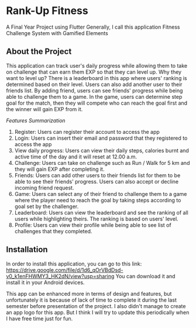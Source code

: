 # Rank-Up Fitness

A Final Year Project using Flutter
Generally, I call this application Fitness Challenge System with Gamified Elements

## About the Project

This application can track user's daily progress while allowing them to take on challenge that can earn them EXP so that they can level up.
Why they want to level up? There is a leaderboard in this app where users' ranking is determined based on their level.
Users can also add another user to their friends list. By adding friend, users can see friends' progress while being able to challenge them to a game.
In the game, users can determine step goal for the match, then they will compete who can reach the goal first and the winner will gain EXP from it.

*Features Summarization*
1. Register: Users can register their account to access the app
2. Login: Users can insert their email and password that they registered to access the app
3. View daily progress: Users can view their daily steps, calories burnt and active time of the day and it will reset at 12.00 a.m.
4. Challenge: Users can take on challenge such as Run / Walk for 5 km and they will gain EXP after completing it.
5. Friends: Users can add other users to their friends list for them to be able to see their friends' progress. Users can also accept or decline incoming friend request.
6. Game: Users can select any of their friend to challenge them to a game where the player need to reach the goal by taking steps according to goal set by the challenger.
7. Leaderboard: Users can view the leaderboard and see the ranking of all users while highlighting theirs. The ranking is based on users' level.
8. Profile: Users can view their profile while being able to see list of challenges that they completed.

## Installation

In order to install this application, you can go to this link:
https://drive.google.com/file/d/1d6_qOrVBdDsd-v0_k1enFHWMY3_HK2dN/view?usp=sharing
You can download it and install it in your Android devices.

This app can be enhanced more in terms of design and features, but unfortunately it is because of lack of time to complete it during the last semester before presentation of the project.
I also didn't manage to create an app logo for this app. But I think I will try to update this periodically when I have free time just for fun.
